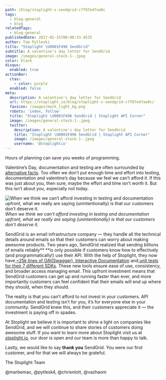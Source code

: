 ```yaml
---
path: /blog/stoplight-s-sendgrid-c7f87e47aa0c
tags:
  - blog-general
  - blog
relatedTags:
  - blog-general
publishedDate: 2017-02-15T00:00:33.453Z
author: Tom Pytleski
title: "Stoplight \U0001F496 SendGrid"
subtitle: A valentine's day letter for SendGrid
image: /images/general-stock-1-.jpeg
color: black
disqus:
  enabled: true
actionBar:
  ctas:
    - color: purple
  enabled: false
meta:
  description: A valentine's day letter for SendGrid
  url: https://stoplight.io/blog/stoplight-s-sendgrid-c7f87e47aa0c/
  favicon: /images/mark_light_bg.png
  robots: 'index, follow'
  title: "Stoplight \U0001F496 SendGrid | Stoplight API Corner"
  image: /images/general-stock-1-.jpeg
  twitter:
    description: A valentine's day letter for SendGrid
    title: "Stoplight \U0001F496 SendGrid | Stoplight API Corner"
    image: /images/general-stock-1-.jpeg
    username: '@stoplightio'
---
```


Hours of planning can save you weeks of programming.

Valentine’s Day, documentation and testing are often surrounded by[ alternative facts](https://media.giphy.com/media/26xBJp0c17g1LOzny/source.gif). Too often we don’t put enough time and effort into testing, documentation and valentine’s day because we feel we can’t afford it. If this was just about you, then sure, maybe the effort and time isn’t worth it. But this isn’t about you, especially not today.

![When we think we can’t afford investing in testing and documentation upfront, what we really are saying (unintentionally) is that our customers don’t deserve it.](https://cdn-images-1.medium.com/max/800/1*IaX3R-g_PDuFCPLgyNhXPA.png)_When we think we can’t afford investing in testing and documentation upfront, what we really are saying (unintentionally) is that our customers don’t deserve it._

SendGrid is an email infrastructure company — they handle all the technical details around emails so that their customers can worry about making awesome products. Two years ago, SendGrid realized that sending billions of emails reliably\*\* \*\*is only possible if customers know how to effectively (and programmatically!) use their API. With the help of Stoplight, they now have[ ~25k lines of OAI(Swagger)](https://sendgrid.com/blog/using-a-prototype-as-an-api-product-specification/),[ Interactive Documentation](https://sendgrid.com/blog/sendgrid-loves-developers/) and[ unit tests for their 7 different SDKs](https://sendgrid.com/blog/stoplight-io-to-test-api-endpoints/). These new tools ensure ease of use, consistency, and broader access managing email. This upfront investment means that SendGrid customers can get up and running faster than ever, and more importantly customers can feel confident that their emails will end up where they should, when they should.

The reality is that you can’t afford to not invest in your customers. API documentation and testing isn’t for you, it’s for everyone else in your community. SendGrid knew this, and their customers appreciate it — the investment is paying off in spades.

At Stoplight we believe it is important to shine a light on companies like SendGrid, and we will continue to share stories of customers doing awesome stuff. If you want to learn more about Stoplight visit us at [stoplight.io](/), our door is open and our team is more than happy to talk.

Lastly, we would like to say **thank you** SendGrid. You were our first customer, and for that we will always be grateful.

The Stoplight Team

@marbemac, @pytlesk4, @chrisnlott, @vazhaom
